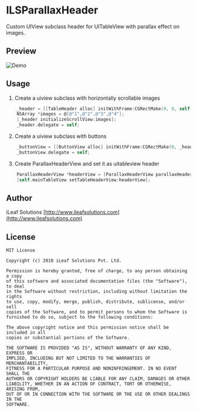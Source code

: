 ILSParallaxHeader
=======================

Custom UIView subclass header for UITableView with parallax effect on images. 

## Preview

![Demo](https://user-images.githubusercontent.com/32927921/36667454-e79ab6ea-1b13-11e8-928b-ef2f2f03b5a6.gif)


## Usage

1. Create a uiview subclass with horizontally scrollable images

```objective-c     
    _header = [[TableHeader alloc] initWithFrame:CGRectMake(0, 0, self.view.frame.size.width, kHeaderViewHeight)];
    NSArray *images = @[@"1",@"2",@"3",@"4"];
    [_header initializeScrollView:images];
    _header.delegate = self;
```
2. Create a uiview subclass with buttons

```objective-c 
    _buttonView = [[ButtonView alloc] initWithFrame:CGRectMake(0, _header.frame.size.height-kButtonPadding, self.view.frame.size.width, kButtonViewHeight)];
    _buttonView.delegate = self;
```

3. Create ParallaxHeaderView and set it as uitableview header

```objective-c 
    ParallaxHeaderView *headerView = [ParallaxHeaderView parallaxHeaderViewWithSubView:@"pass first custom uiview subclass here" withButtonView:@"pass second custom uiview subclass here"];
    [self.mainTableView setTableHeaderView:headerView];
```

## Author
iLeaf Solutions
 [http://www.ileafsolutions.com](http://www.ileafsolutions.com)


## License

    MIT License

	Copyright (c) 2018 iLeaf Solutions Pvt. Ltd.

	Permission is hereby granted, free of charge, to any person obtaining a copy
	of this software and associated documentation files (the "Software"), to deal
	in the Software without restriction, including without limitation the rights
	to use, copy, modify, merge, publish, distribute, sublicense, and/or sell
	copies of the Software, and to permit persons to whom the Software is
	furnished to do so, subject to the following conditions:

	The above copyright notice and this permission notice shall be included in all
	copies or substantial portions of the Software.

	THE SOFTWARE IS PROVIDED "AS IS", WITHOUT WARRANTY OF ANY KIND, EXPRESS OR
	IMPLIED, INCLUDING BUT NOT LIMITED TO THE WARRANTIES OF MERCHANTABILITY,
	FITNESS FOR A PARTICULAR PURPOSE AND NONINFRINGEMENT. IN NO EVENT SHALL THE
	AUTHORS OR COPYRIGHT HOLDERS BE LIABLE FOR ANY CLAIM, DAMAGES OR OTHER
	LIABILITY, WHETHER IN AN ACTION OF CONTRACT, TORT OR OTHERWISE, ARISING FROM,
	OUT OF OR IN CONNECTION WITH THE SOFTWARE OR THE USE OR OTHER DEALINGS IN THE
	SOFTWARE.

    

